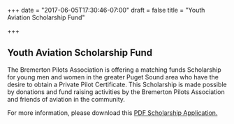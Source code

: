 +++
date = "2017-06-05T17:30:46-07:00"
draft = false
title = "Youth Aviation Scholarship Fund"

+++
<h2>Youth Aviation Scholarship Fund</h2>

The Bremerton Pilots Association is offering a matching funds Scholarship for young men and women in the greater Puget Sound area who have the desire to obtain a Private Pilot Certificate.  This Scholarship is made possible by donations and fund raising activities by the Bremerton Pilots Association and friends of aviation in the community.

For more information, please download this <a href="/Documents/ScholarshipApp.pdf">PDF Scholarship Application.</a>
